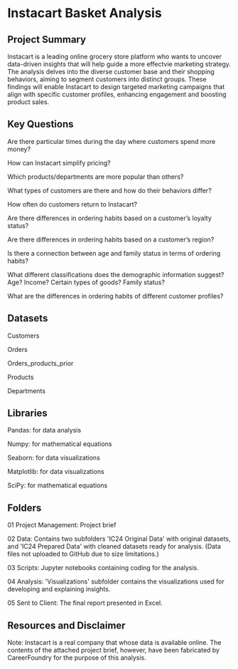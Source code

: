 # Instacart Basket Analysis
## Project Summary
Instacart is a leading online grocery store platform who wants to uncover data-driven insights that will help guide a more effectvie marketing strategy. The analysis delves into the diverse customer base and their shopping behaviors, aiming to segment customers into distinct groups. These findings will enable Instacart to design targeted marketing campaigns that align with specific customer profiles, enhancing engagement and boosting product sales.
## Key Questions
Are there particular times during the day where customers spend more money?

How can Instacart simplify pricing?

Which products/departments are more popular than others?

What types of customers are there and how do their behaviors differ?

How often do customers return to Instacart?

Are there differences in ordering habits based on a customer’s loyalty status?

Are there differences in ordering habits based on a customer’s region?

Is there a connection between age and family status in terms of ordering habits?

What different classifications does the demographic information suggest? Age? Income? Certain types of goods? Family status?

What are the differences in ordering habits of different customer profiles?
## Datasets
Customers

Orders

Orders_products_prior

Products

Departments
## Libraries
Pandas: for data analysis

Numpy: for mathematical equations

Seaborn: for data visualizations

Matplotlib: for data visualizations

SciPy: for mathematical equations
## Folders
01 Project Management: Project brief

02 Data: Contains two subfolders 'IC24 Original Data' with original datasets, and 'IC24 Prepared Data' with cleaned datasets ready for analysis. (Data files not uploaded to GitHub due to size limitations.)

03 Scripts: Jupyter notebooks containing coding for the analysis.

04 Analysis: 'Visualizations' subfolder contains the visualizations used for developing and explaining insights.

05 Sent to Client: The final report presented in Excel.
## Resources and Disclaimer
Note: Instacart is a real company that whose data is available online. The contents of the attached project brief, however, have been fabricated by CareerFoundry for the purpose of this analysis.
